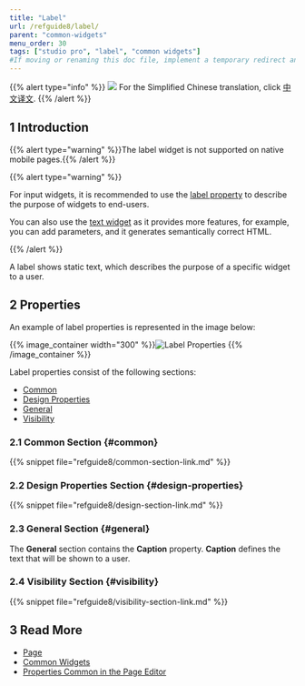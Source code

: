 ```yaml
---
title: "Label"
url: /refguide8/label/
parent: "common-widgets"
menu_order: 30
tags: ["studio pro", "label", "common widgets"]
#If moving or renaming this doc file, implement a temporary redirect and let the respective team know they should update the URL in the product. See Mapping to Products for more details.
---
```


{{% alert type="info" %}}
<img src="attachments/chinese-translation/china.png" style="display: inline-block; margin: 0" /> For the Simplified Chinese translation, click [中文译文](https://cdn.mendix.tencent-cloud.com/documentation/refguide8/label.pdf).
{{% /alert %}}

## 1 Introduction

{{% alert type="warning" %}}The label widget is not supported on native mobile pages.{{% /alert %}}

{{% alert type="warning" %}}

For input widgets, it is recommended to use the [label property](/refguide/text-box/) to describe the purpose of widgets to end-users.

You can also use the [text widget](/refguide/text/) as it provides more features, for example, you can add parameters, and it generates semantically correct HTML.

{{% /alert %}}

A label shows static text, which describes the purpose of a specific widget to a user.

## 2 Properties

An example of label properties is represented in the image below:

{{% image_container width="300" %}}![Label Properties](/attachments/refguide8/modeling/pages/common-widgets/label/label-properties.png)
{{% /image_container %}}

Label properties consist of the following sections:

* [Common](#common)
* [Design Properties](#design-properties)
* [General](#general)
* [Visibility](#visibility)

### 2.1 Common Section {#common}

{{% snippet file="refguide8/common-section-link.md" %}}

### 2.2 Design Properties Section {#design-properties}

{{% snippet file="refguide8/design-section-link.md" %}} 

### 2.3 General Section {#general}

The **General** section contains the **Caption** property. **Caption** defines the text that will be shown to a user.

### 2.4 Visibility Section {#visibility}

{{% snippet file="refguide8/visibility-section-link.md" %}}

## 3 Read More

* [Page](/refguide/page/)
* [Common Widgets](/refguide7/common-widgets/)
* [Properties Common in the Page Editor](/refguide/common-widget-properties/)